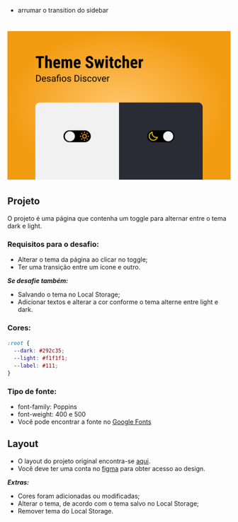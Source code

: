 - arrumar o transition do sidebar

<h1 align="center">
  <img alt="Capa" title="Capa" src="./assets/images/capa.png" />
</h1>

## Projeto

O projeto é uma página que contenha um toggle para alternar entre o tema dark e light.

### Requisitos para o desafio:

- Alterar o tema da página ao clicar no toggle;
- Ter uma transição entre um ícone e outro.

**_Se desafie também:_**

- Salvando o tema no Local Storage;
- Adicionar textos e alterar a cor conforme o tema alterne entre light e dark.

### Cores:

```css
:root {
  --dark: #292c35;
  --light: #f1f1f1;
  --label: #111;
}
```

### Tipo de fonte:

- font-family: Poppins
- font-weight: 400 e 500
- Você pode encontrar a fonte no [Google Fonts](https://fonts.google.com/)

## Layout

- O layout do projeto original encontra-se [aqui](https://www.figma.com/file/iOuqAlZvhAMkkfjCMFyc7Y/DD-%2F-Sidebar-Responsiva/duplicate).
- Você deve ter uma conta no [figma](https://www.figma.com) para obter acesso ao design.

**_Extras:_**

- Cores foram adicionadas ou modificadas;
- Alterar o tema, de acordo com o tema salvo no Local Storage;
- Remover tema do Local Storage.
